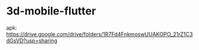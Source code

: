 # 3d-mobile-flutter

apk: https://drive.google.com/drive/folders/1R7Fd4FnkmoswUUAKOPO_21rZ1C3dGsVD?usp=sharing
